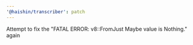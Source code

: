```yaml
---
'@haishin/transcriber': patch
---
```


Attempt to fix the "FATAL ERROR: v8::FromJust Maybe value is Nothing." again

